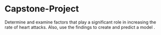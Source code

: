 # Capstone-Project
Determine and examine factors that play a significant role in increasing the rate of heart attacks. Also, use the findings to create and predict a model .
